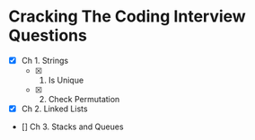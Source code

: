 # Cracking The Coding Interview Questions

- [x] Ch 1. Strings
  - [x] 1. Is Unique
  - [x] 2. Check Permutation
- [x] Ch 2. Linked Lists
- [] Ch 3. Stacks and Queues
